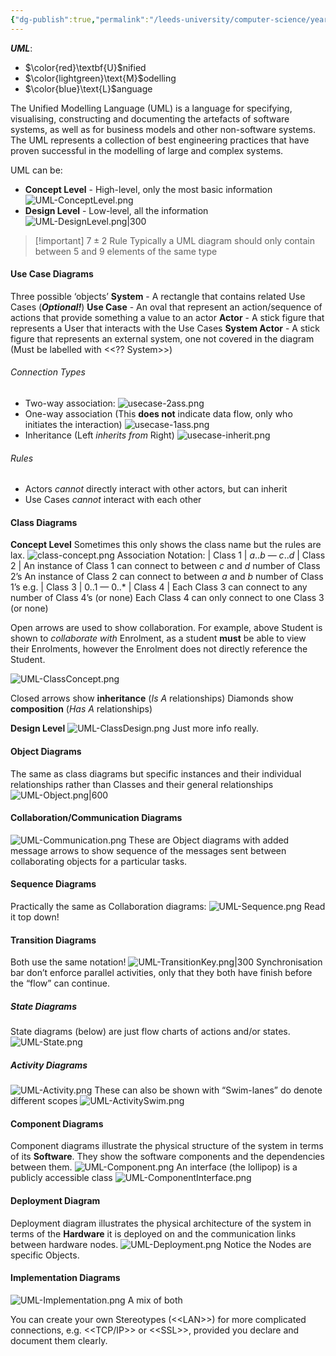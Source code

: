 ```yaml
---
{"dg-publish":true,"permalink":"/leeds-university/computer-science/year-2/software-eng-principles/revision/l8-uml-boot-camp/"}
---
```



***UML***:
- $\color{red}\textbf{U}$nified
- $\color{lightgreen}\text{M}$odelling
- $\color{blue}\text{L}$anguage

The Unified Modelling Language (UML) is a language for specifying, visualising, constructing and documenting the artefacts of software systems, as well as for business models and other non-software systems. The UML represents a collection of best engineering practices that have proven successful in the modelling of large and complex systems.

UML can be:
- **Concept Level** - High-level, only the most basic information
![UML-ConceptLevel.png](/img/user/Leeds%20University/Computer%20Science/Year%202/Software%20Eng%20Principles/Revision/images/UML-ConceptLevel.png)
- **Design Level** - Low-level, all the information
![UML-DesignLevel.png|300](/img/user/Leeds%20University/Computer%20Science/Year%202/Software%20Eng%20Principles/Revision/images/UML-DesignLevel.png)

>[!important] $7\pm2$ Rule
>Typically a UML diagram should only contain between 5 and 9 elements of the same type

#### Use Case Diagrams
Three possible ‘objects’
**System** - A rectangle that contains related Use Cases (***Optional!***)
**Use Case** - An oval that represent an action/sequence of actions that provide something a value to an actor
**Actor** - A stick figure that represents a User that interacts with the Use Cases
**System Actor** - A stick figure that represents an external system, one not covered in the diagram (Must be labelled with <<\?? System>>)

###### Connection Types
- Two-way association: 
  ![usecase-2ass.png](/img/user/Leeds%20University/Computer%20Science/Year%202/Software%20Eng%20Principles/Revision/images/usecase-2ass.png)
- One-way association (This **does not** indicate data flow, only who initiates the interaction)
  ![usecase-1ass.png](/img/user/Leeds%20University/Computer%20Science/Year%202/Software%20Eng%20Principles/Revision/images/usecase-1ass.png)
- Inheritance (Left *inherits from* Right)
  ![usecase-inherit.png](/img/user/Leeds%20University/Computer%20Science/Year%202/Software%20Eng%20Principles/Revision/images/usecase-inherit.png)
###### Rules
- Actors *cannot* directly interact with other actors, but can inherit
- Use Cases *cannot* interact with each other

#### Class Diagrams
**Concept Level**
Sometimes this only shows the class name but the rules are lax.
![class-concept.png](/img/user/Leeds%20University/Computer%20Science/Year%202/Software%20Eng%20Principles/Revision/images/class-concept.png)
Association Notation:
| Class 1 | $a$..$b$ — $c$..$d$ | Class 2 |
An instance of Class 1 can connect to between $c$ and $d$ number of Class 2’s
An instance of Class 2 can connect to between $a$ and $b$ number of Class 1’s
e.g.
| Class 3 | 0..1 — 0..* | Class 4 |
Each Class 3 can connect to any number of Class 4’s (or none)
Each Class 4 can only connect to one Class 3 (or none)

Open arrows are used to show collaboration. For example, above Student is shown to *collaborate with* Enrolment, as a student **must** be able to view their Enrolments, however the Enrolment does not directly reference the Student.

![UML-ClassConcept.png](/img/user/Leeds%20University/Computer%20Science/Year%202/Software%20Eng%20Principles/Revision/images/UML-ClassConcept.png)

Closed arrows show **inheritance** (*Is A* relationships)
Diamonds show **composition** (*Has A* relationships)

**Design Level**
![UML-ClassDesign.png](/img/user/Leeds%20University/Computer%20Science/Year%202/Software%20Eng%20Principles/Revision/images/UML-ClassDesign.png)
Just more info really.

#### Object Diagrams
The same as class diagrams but specific instances and their individual relationships rather than Classes and their general relationships
![UML-Object.png|600](/img/user/Leeds%20University/Computer%20Science/Year%202/Software%20Eng%20Principles/Revision/images/UML-Object.png)

#### Collaboration/Communication Diagrams
![UML-Communication.png](/img/user/Leeds%20University/Computer%20Science/Year%202/Software%20Eng%20Principles/Revision/images/UML-Communication.png)
These are Object diagrams with added message arrows to show sequence of the messages sent between collaborating objects for a particular tasks.
#### Sequence Diagrams
Practically the same as Collaboration diagrams:
![UML-Sequence.png](/img/user/Leeds%20University/Computer%20Science/Year%202/Software%20Eng%20Principles/Revision/images/UML-Sequence.png)
Read it top down!
#### Transition Diagrams
Both use the same notation!
![UML-TransitionKey.png|300](/img/user/Leeds%20University/Computer%20Science/Year%202/Software%20Eng%20Principles/Revision/images/UML-TransitionKey.png)
Synchronisation bar don’t enforce parallel activities, only that they both have finish before the “flow” can continue.
##### State Diagrams
State diagrams (below) are just flow charts of actions and/or states.
![UML-State.png](/img/user/Leeds%20University/Computer%20Science/Year%202/Software%20Eng%20Principles/Revision/images/UML-State.png)
##### Activity Diagrams
![UML-Activity.png](/img/user/Leeds%20University/Computer%20Science/Year%202/Software%20Eng%20Principles/Revision/images/UML-Activity.png)
These can also be shown with “Swim-lanes” do denote different scopes
![UML-ActivitySwim.png](/img/user/Leeds%20University/Computer%20Science/Year%202/Software%20Eng%20Principles/Revision/images/UML-ActivitySwim.png)
#### Component Diagrams
Component diagrams illustrate the physical structure of the system in terms of its **Software**. They show the software components and the dependencies between them.
![UML-Component.png](/img/user/Leeds%20University/Computer%20Science/Year%202/Software%20Eng%20Principles/Revision/images/UML-Component.png)
An interface (the lollipop) is a publicly accessible class
![UML-ComponentInterface.png](/img/user/Leeds%20University/Computer%20Science/Year%202/Software%20Eng%20Principles/Revision/images/UML-ComponentInterface.png)
#### Deployment Diagram
Deployment diagram illustrates the physical architecture of the system in terms of the **Hardware** it is deployed on and the communication links between hardware nodes.
![UML-Deployment.png](/img/user/Leeds%20University/Computer%20Science/Year%202/Software%20Eng%20Principles/Revision/images/UML-Deployment.png)
Notice the Nodes are specific Objects.
#### Implementation Diagrams
![UML-Implementation.png](/img/user/Leeds%20University/Computer%20Science/Year%202/Software%20Eng%20Principles/Revision/images/UML-Implementation.png)
A mix of both

You can create your own Stereotypes (\<<LAN\>>) for more complicated connections, e.g. \<<TCP/IP\>> or \<<SSL\>>, provided you declare and document them clearly.
